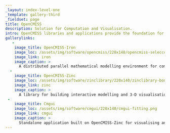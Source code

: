 ```yaml
---
_layout: index-level-one
_template: gallery-third
_fieldset: page
title: OpenCMISS
description: Solution for Computation and Visualisation.
intro: OpenCMISS libraries and applications provide the foundation for developing computational modelling and visualisation software, particularly targeting bioengineering.
gallerylinks:
   -
    image_title: OpenCMISS-Iron
    image_loc: /assets/img/software/opencmiss/220x140/opencmiss-seleccontr.png
    image_link: iron
    image_caption: >
      A distributed parallel mathematical modelling environment for complex bioengineering problems.
  -
    image_title: OpenCMISS-Zinc
    image_loc: /assets/img/software/zinclibrary/220x140/zinclibrary-bone.png
    image_link: zinc
    image_caption: >
      A library for building interactive modelling and 3-D visualisation applications.
 -
    image_title: Cmgui
    image_loc: /assets/img/software/cmgui/220x140/cmgui-fitting.png
    image_link: cmgui
    image_caption: >
      Standalone application built on OpenCMISS-Zinc for visualising and interacting with mathematical field models.
---
```

